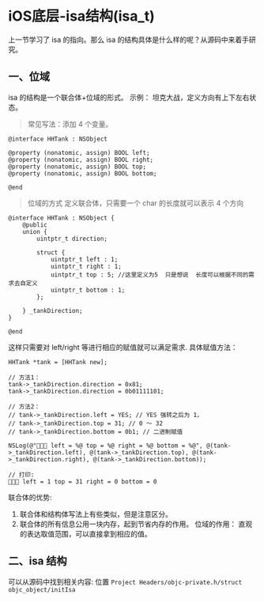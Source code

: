 #  iOS底层-isa结构(isa_t)
上一节学习了 isa 的指向。那么 isa 的结构具体是什么样的呢？从源码中来着手研究。
## 一、位域
isa 的结构是一个联合体+位域的形式。
示例：
坦克大战，定义方向有上下左右状态。
> 常见写法：添加 4 个变量。
```
@interface HHTank : NSObject

@property (nonatomic, assign) BOOL left;
@property (nonatomic, assign) BOOL right;
@property (nonatomic, assign) BOOL top;
@property (nonatomic, assign) BOOL bottom;

@end
```
> 位域的方式
定义联合体，只需要一个 char 的长度就可以表示 4 个方向
```
@interface HHTank : NSObject {
    @public
    union {
        uintptr_t direction;
        
        struct {
            uintptr_t left : 1;
            uintptr_t right : 1;
            uintptr_t top : 5; //这里定义为5  只是想说  长度可以根据不同的需求去自定义
            uintptr_t bottom : 1;
        };
        
    } _tankDirection;
}

@end
```
这样只需要对 left/right 等进行相应的赋值就可以满足需求.
具体赋值方法：
```
HHTank *tank = [HHTank new];

// 方法1：
tank->_tankDirection.direction = 0x81;
tank->_tankDirection.direction = 0b01111101;

// 方法2：
// tank->_tankDirection.left = YES; // YES 强转之后为 1，
// tank->_tankDirection.top = 31; // 0 ～ 32
// tank->_tankDirection.bottom = 0b1; // 二进制赋值

NSLog(@"🐶🐶🐶 left = %@ top = %@ right = %@ bottom = %@", @(tank->_tankDirection.left), @(tank->_tankDirection.top), @(tank->_tankDirection.right), @(tank->_tankDirection.bottom));

// 打印:
🐶🐶🐶 left = 1 top = 31 right = 0 bottom = 0
```
联合体的优势:
1. 联合体和结构体写法上有些类似，但是注意区分。
2. 联合体的所有信息公用一块内存，起到节省内存的作用。
位域的作用：
直观的表达取值范围，可以直接拿到相应的值。

## 二、isa 结构
可以从源码中找到相关内容:
位置 `Project Headers/objc-private.h/struct objc_object/initIsa`



